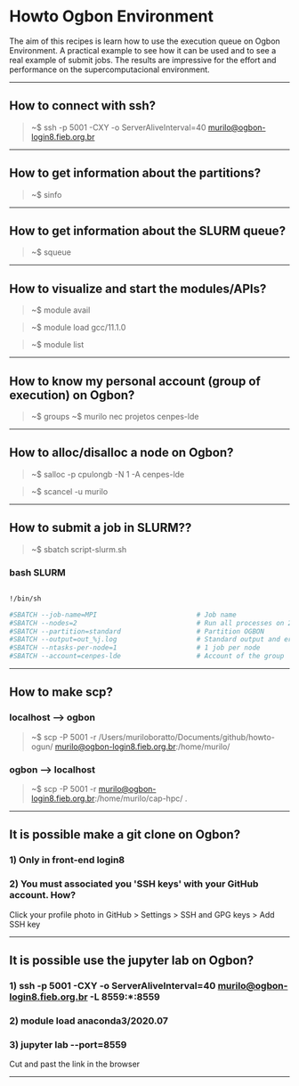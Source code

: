 # Howto Ogbon Environment 

The aim of this recipes is learn how to use the execution queue on Ogbon Environment. 
A practical example to see how it can be used and to see a real example of submit jobs. 
The results are impressive for the effort and performance on the supercomputacional environment.

----
## How to connect with ssh?

> ~$ ssh -p 5001 -CXY -o ServerAliveInterval=40 murilo@ogbon-login8.fieb.org.br

----
## How to  get information about the partitions?

> ~$ sinfo

----

## How to  get information about the SLURM queue?

> ~$ squeue

----

## How to visualize and start the modules/APIs?

> ~$ module avail

> ~$ module load gcc/11.1.0 

> ~$ module list



----

 ## How to know my personal account (group of execution) on Ogbon?

> ~$ groups
> ~$ murilo nec projetos cenpes-lde

 
----

 ## How to alloc/disalloc a node on Ogbon?

> ~$ salloc -p cpulongb -N 1 -A cenpes-lde

> ~$ scancel -u murilo


----

## How to  submit a job in SLURM??

> ~$ sbatch script-slurm.sh

### bash SLURM

```Bash

!/bin/sh

#SBATCH --job-name=MPI                         # Job name
#SBATCH --nodes=2                              # Run all processes on 2 nodes  
#SBATCH --partition=standard                   # Partition OGBON
#SBATCH --output=out_%j.log                    # Standard output and error log
#SBATCH --ntasks-per-node=1                    # 1 job per node
#SBATCH --account=cenpes-lde                   # Account of the group 

```

----

## How to make scp?

### localhost --> ogbon

> ~$ scp -P 5001 -r /Users/muriloboratto/Documents/github/howto-ogun/ murilo@ogbon-login8.fieb.org.br:/home/murilo/

### ogbon  --> localhost
 
> ~$ scp -P 5001  -r murilo@ogbon-login8.fieb.org.br:/home/murilo/cap-hpc/ .


----

## It is possible make a git clone on Ogbon?

### 1) Only in front-end login8

### 2) You must associated you 'SSH keys' with your GitHub account. How? 

Click your profile photo in GitHub > Settings  > SSH and GPG keys > Add SSH key

----

## It is possible use the jupyter lab on Ogbon?

### 1) ssh -p 5001 -CXY -o ServerAliveInterval=40 murilo@ogbon-login8.fieb.org.br -L 8559:\*:8559

### 2) module load anaconda3/2020.07

### 3) jupyter lab --port=8559

Cut and past the link in the browser

----
